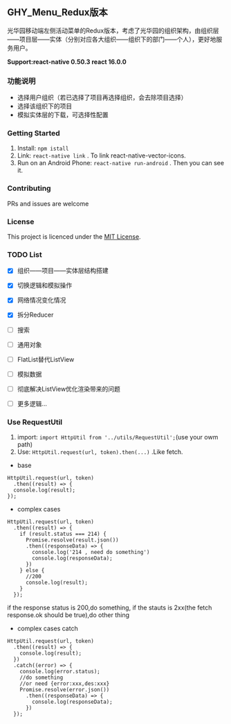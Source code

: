 ## GHY_Menu_Redux版本
光华园移动端左侧活动菜单的Redux版本，考虑了光华园的组织架构，由组织层——项目层——实体（分别对应各大组织——组织下的部门——个人），更好地服务用户。

**Support:react-native 0.50.3 react 16.0.0**

### 功能说明
- 选择用户组织（若已选择了项目再选择组织，会去除项目选择）
- 选择该组织下的项目
- 模拟实体层的下载，可选择性配置

### Getting Started  
1. Install: `npm istall`  
2. Link: `react-native link` . To link react-native-vector-icons.    
3. Run on an Android Phone: `react-native run-android` . Then you can see it.

### Contributing

PRs and issues are welcome
### License

This project is licenced under the [MIT License](http://opensource.org/licenses/mit-license.html).

### TODO List

- [x] 组织——项目——实体层结构搭建
- [x] 切换逻辑和模拟操作
- [x] 网络情况变化情况
- [x] 拆分Reducer
- [ ] 搜索
- [ ] 通用对象
- [ ] FlatList替代ListView
- [ ] 模拟数据
- [ ] 彻底解决ListView优化渲染带来的问题
- [ ] 更多逻辑...


### Use RequestUtil

1. import: `import HttpUtil from '../utils/RequestUtil';`(use your owm path)
2. Use: `HttpUtil.request(url, token).then(...)` .Like fetch. 

- base

```
HttpUtil.request(url, token)
  .then((result) => {
  console.log(result);
});
```

- complex cases

```
HttpUtil.request(url, token)
  .then((result) => {
    if (result.status === 214) {
      Promise.resolve(result.json())
      .then((responseData) => {
        console.log('214 , need do something')
        console.log(responseData);
      })
    } else {
      //200
      console.log(result);
    }
  });
```

if the response status is 200,do something, if the stauts is 2xx(the fetch response.ok should be true),do other thing

- complex cases catch

```
HttpUtil.request(url, token)
  .then((result) => {
    console.log(result);
  })
  .catch((error) => {
    console.log(error.status);
    //do something
    //or need {error:xxx,des:xxx}
    Promise.resolve(error.json())
      .then((responseData) => {
        console.log(responseData);
      })
  });
```
